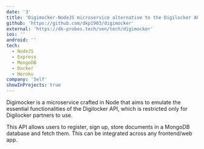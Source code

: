 ```yaml
---
date: '3'
title: 'Digimocker-NodeJS microservice alternative to the Digilocker API'
github: 'https://github.com/dkp1903/digimocker'
external: 'https://dk-probes.tech/sen/tech/digimocker'
ios: ''
android: ''
tech:
  - NodeJS
  - Express
  - MongoDB
  - Docker
  - Heroku
company: 'Self'
showInProjects: true
---
```


Digimocker is a microservice crafted in Node that aims to emulate the essential functionalities of the Digilocker API, which is restricted only for Digilocker partners to use.

This API allows users to register, sign up, store documents in a MongoDB database and fetch them. This can be integrated across any frontend/web app.
